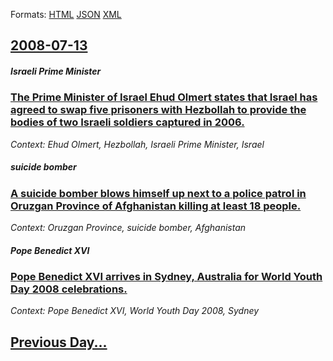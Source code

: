 
Formats: [HTML](2008/07/13/index.html)  [JSON](2008/07/13/index.json)  [XML](2008/07/13/index.xml)  

## [2008-07-13](/news/2008/07/13/index.md)

##### Israeli Prime Minister
### [ The Prime Minister of Israel Ehud Olmert states that Israel has agreed to swap five prisoners with Hezbollah to provide the bodies of two Israeli soldiers captured in 2006. ](/news/2008/07/13/the-prime-minister-of-israel-ehud-olmert-states-that-israel-has-agreed-to-swap-five-prisoners-with-hezbollah-to-provide-the-bodies-of-two-i.md)
_Context: Ehud Olmert, Hezbollah, Israeli Prime Minister, Israel_

##### suicide bomber
### [ A suicide bomber blows himself up next to a police patrol in Oruzgan Province of Afghanistan killing at least 18 people. ](/news/2008/07/13/a-suicide-bomber-blows-himself-up-next-to-a-police-patrol-in-ora-zgan-province-of-afghanistan-killing-at-least-18-people.md)
_Context: Oruzgan Province, suicide bomber, Afghanistan_

##### Pope Benedict XVI
### [ Pope Benedict XVI arrives in Sydney, Australia for World Youth Day 2008 celebrations. ](/news/2008/07/13/pope-benedict-xvi-arrives-in-sydney-australia-for-world-youth-day-2008-celebrations.md)
_Context: Pope Benedict XVI, World Youth Day 2008, Sydney_

## [Previous Day...](/news/2008/07/12/index.md)

